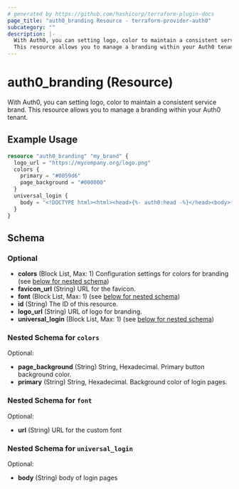 ```yaml
---
# generated by https://github.com/hashicorp/terraform-plugin-docs
page_title: "auth0_branding Resource - terraform-provider-auth0"
subcategory: ""
description: |-
  With Auth0, you can setting logo, color to maintain a consistent service brand.
  This resource allows you to manage a branding within your Auth0 tenant.
---
```


# auth0_branding (Resource)

With Auth0, you can setting logo, color to maintain a consistent service brand. 
This resource allows you to manage a branding within your Auth0 tenant.

## Example Usage

```terraform
resource "auth0_branding" "my_brand" {
  logo_url = "https://mycompany.org/logo.png"
  colors {
    primary = "#0059d6"
    page_background = "#000000"
  }
  universal_login {
    body = "<!DOCTYPE html><html><head>{%- auth0:head -%}</head><body>{%- auth0:widget -%}</body></html>"
  }
}
```

<!-- schema generated by tfplugindocs -->
## Schema

### Optional

- **colors** (Block List, Max: 1) Configuration settings for colors for branding (see [below for nested schema](#nestedblock--colors))
- **favicon_url** (String) URL for the favicon.
- **font** (Block List, Max: 1) (see [below for nested schema](#nestedblock--font))
- **id** (String) The ID of this resource.
- **logo_url** (String) URL of logo for branding.
- **universal_login** (Block List, Max: 1) (see [below for nested schema](#nestedblock--universal_login))

<a id="nestedblock--colors"></a>
### Nested Schema for `colors`

Optional:

- **page_background** (String) String, Hexadecimal. Primary button background color.
- **primary** (String) String, Hexadecimal. Background color of login pages.


<a id="nestedblock--font"></a>
### Nested Schema for `font`

Optional:

- **url** (String) URL for the custom font


<a id="nestedblock--universal_login"></a>
### Nested Schema for `universal_login`

Optional:

- **body** (String) body of login pages


